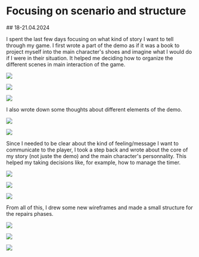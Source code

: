 # Focusing on scenario and structure

## 18-21.04.2024

I spent the last few days focusing on what kind of story I want to tell through my game. I first wrote a part of the demo as if it was a book to project myself into the main character's shoes and imagine what I would do if I were in their situation. It helped me deciding how to organize the different scenes in main interaction of the game.

![](images/20240418-21/scenario1.png)

![](<images/20240418-21/scenario 2.png>)

![](images/20240418-21/scenario3.png)

I also wrote down some thoughts about different elements of the demo.

![](images/20240418-21/thoughts1.png)

![](images/20240418-21/thoughts2.png)

Since I needed to be clear about the kind of feeling/message I want to communicate to the player, I took a step back and wrote about the core of my story (not juste the demo) and the main character's personnality. This helped my taking decisions like, for example, how to manage the timer.

![](images/20240418-21/gameMessage1.png)

![](images/20240418-21/gameMessage2.png)

![](images/20240418-21/gameMessage3.png)

From all of this, I drew some new wireframes and made a small structure for the repairs phases.

![](images/20240418-21/notes1.jpeg)

![](images/20240418-21/notes2.jpeg)

![](images/20240418-21/notes3.jpeg)
